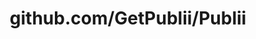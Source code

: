 ---
layout: post
title: github.com/GetPublii/Publii
categories: link
tags: [انگلیسی, برنامه‌نویسی]
---